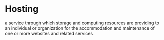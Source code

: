 # Hosting
a service through which storage and computing resources are providing to an individual or organization for the accommodation and maintenance of one or more websites and related services 

